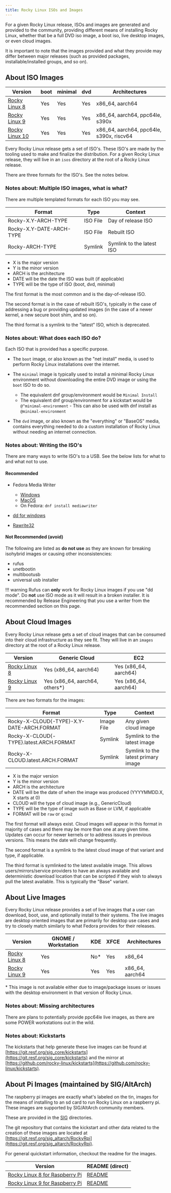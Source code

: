 ```yaml
---
title: Rocky Linux ISOs and Images
---
```


For a given Rocky Linux release, ISOs and images are generated and provided to the community, providing different means of installing Rocky Linux, whether that be a full DVD iso image, a boot iso, live desktop images, or even cloud images.

It is important to note that the images provided and what they provide may differ between major releases (such as provided packages, installable/installed groups, and so on).

## About ISO Images

| Version                                                       | boot | minimal | dvd | Architectures                            |
|---------------------------------------------------------------|------|---------|-----|------------------------------------------|
| [Rocky Linux 8](http://dl.rockylinux.org/pub/rocky/8/isos/)   | Yes  | Yes     | Yes | x86_64, aarch64                          |
| [Rocky Linux 9](http://dl.rockylinux.org/pub/rocky/9/isos/)   | Yes  | Yes     | Yes | x86_64, aarch64, ppc64le, s390x          |
| [Rocky Linux 10](http://dl.rockylinux.org/pub/rocky/10/isos/) | Yes  | Yes     | Yes | x86_64, aarch64, ppc64le, s390x, riscv64 |

Every Rocky Linux release gets a set of ISO's. These ISO's are made by the tooling used to make and finalize the distribution. For a given Rocky Linux release, they will live in an `isos` directory at the root of a Rocky Linux release.

There are three formats for the ISO's. See the notes below.

### Notes about: Multiple ISO images, what is what?

There are multiple templated formats for each ISO you may see.

| Format                   | Type     | Context                   |
|--------------------------|----------|---------------------------|
| Rocky-X.Y-ARCH-TYPE      | ISO File | Day of release ISO        |
| Rocky-X.Y-DATE-ARCH-TYPE | ISO File | Rebuilt ISO               |
| Rocky-ARCH-TYPE          | Symlink  | Symlink to the latest ISO |

* X is the major version
* Y is the minor version
* ARCH is the architecture
* DATE will be the date the ISO was built (if applicable)
* TYPE will be the type of ISO (boot, dvd, minimal)

The first format is the most common and is the day-of-release ISO.

The second format is in the case of rebuilt ISO's, typically in the case of addressing a bug or providing updated images (in the case of a newer kernel, a new secure boot shim, and so on).

The third format is a symlink to the "latest" ISO, which is deprecated.

### Notes about: What does each ISO do?

Each ISO that is provided has a specific purpose.

* The `boot` image, or also known as the "net install" media, is used to perform Rocky Linux installations over the internet.
* The `minimal` image is typically used to install a minimal Rocky Linux environment without downloading the entire DVD image or using the `boot` ISO to do so.

    * The equivalent dnf group/environment would be `Minimal Install`
    * The equivalent dnf group/environment for a kickstart would be `@^minimal-environment` - This can also be used with dnf install as `@minimal-environment`

* The `dvd` image, or also known as the "everything" or "BaseOS" media, contains everything needed to do a custom installation of Rocky Linux without needing an internet connection.

### Notes about: Writing the ISO's

There are many ways to write ISO's to a USB. See the below lists for what to and what not to use.


#### Recommended

* Fedora Media Writer

    * [Windows](https://getfedora.org/fmw/FedoraMediaWriter-win32-latest.exe)
    * [MacOS](https://getfedora.org/fmw/FedoraMediaWriter-osx-latest.dmg)
    * On Fedora: `dnf install mediawriter`

* [dd for windows](http://www.chrysocome.net/dd)
* [Rawrite32](https://www.netbsd.org/~martin/rawrite32/)

#### Not Recommended (avoid)

The following are listed as **do not use** as they are known for breaking isohybrid images or causing other inconsistencies:

* rufus
* unetbootin
* multibootusb
* universal usb installer

!!! warning
    Rufus can **only** work for Rocky Linux images if you use "dd mode". Do **not** use ISO mode as it will result in a broken installer. It is recommended by Release Engineering that you use a writer from the recommended section on this page.

## About Cloud Images

Every Rocky Linux release gets a set of cloud images that can be consumed into their cloud infrastructure as they see fit. They will live in an `images` directory at the root of a Rocky Linux release.

| Version                                                       | Generic Cloud                   | EC2                   |
|---------------------------------------------------------------|---------------------------------|-----------------------|
| [Rocky Linux 8](http://dl.rockylinux.org/pub/rocky/8/images/) | Yes (x86_64, aarch64)           | Yes (x86_64, aarch64) |
| [Rocky Linux 9](http://dl.rockylinux.org/pub/rocky/9/images/) | Yes (x86_64, aarch64, others\*) | Yes (x86_64, aarch64) |

There are two formats for the images:

| Format                                    | Type       | Context                             |
|-------------------------------------------|------------|-------------------------------------|
| Rocky-X-CLOUD{-TYPE}-X.Y-DATE-ARCH.FORMAT | Image File | Any given cloud image               |
| Rocky-X-CLOUD{-TYPE}.latest.ARCH.FORMAT   | Symlink    | Symlink to the latest image         |
| Rocky-X-CLOUD.latest.ARCH.FORMAT          | Symlink    | Symlink to the latest primary image |

* X is the major version
* Y is the minor version
* ARCH is the architecture
* DATE will be the date of when the image was produced (YYYYMMDD.X, X starts at 0)
* CLOUD will the type of cloud image (e.g., GenericCloud)
* TYPE will be the type of image such as Base or LVM, if applicable
* FORMAT will be `raw` or `qcow2`

The first format will always exist. Cloud images will appear in this format in majority of cases and there may be more than one at any given time. Updates can occur for newer kernels or to address issues in previous versions. This means the date will change frequently.

The second format is a symlink to the latest cloud image of that variant and type, if applicable.

The third format is symlinked to the latest available image. This allows users/mirrors/service providers to have an always available and deterministic download location that can be scripted if they wish to always pull the latest available. This is typically the "Base" variant.

## About Live Images

Every Rocky Linux release provides a set of live images that a user can download, boot, use, and optionally install to their systems. The live images are desktop oriented images that are primarily for desktop use cases and try to closely match similarly to what Fedora provides for their releases.

| Version                                                      | GNOME / Workstation | KDE     | XFCE | Architectures   |
|--------------------------------------------------------------|---------------------|---------|------|-----------------|
| [Rocky Linux 8](https://dl.rockylinux.org/pub/rocky/8/live/) | Yes                 | No\*    | Yes  | x86_64          |
| [Rocky Linux 9](https://dl.rockylinux.org/pub/rocky/9/live/) | Yes                 | Yes     | Yes  | x86_64, aarch64 |

\* This image is not available either due to image/package issues or issues with the desktop environment in that version of Rocky Linux.

### Notes about: Missing architectures

There are plans to potentially provide ppc64le live images, as there are some POWER workstations out in the wild.

### Notes about: Kickstarts

The kickstarts that help generate these live images can be found at [https://git.resf.org/sig_core/kickstarts](https://git.resf.org/sig_core/kickstarts) and the mirror at [https://github.com/rocky-linux/kickstarts](https://github.com/rocky-linux/kickstarts).

## About Pi Images (maintained by SIG/AltArch)

The raspberry pi images are exactly what's labeled on the tin, images for the means of installing to an sd card to run Rocky Linux on a raspberry pi. These images are supported by SIG/AltArch community members.

These are provided in the [SIG](http://dl.rockylinux.org/pub/sig/) directories.

The git repository that contains the kickstart and other data related to the creation of these images are located at [https://git.resf.org/sig_altarch/RockyRpi](https://git.resf.org/sig_altarch/RockyRpi).

For general quickstart information, checkout the readme for the images.

| Version                                                                                       | README (direct)                                                                 |
|-----------------------------------------------------------------------------------------------|---------------------------------------------------------------------------------|
| [Rocky Linux 8 for Raspberry Pi](https://dl.rockylinux.org/pub/sig/8/altarch/aarch64/images/) | [README](https://dl.rockylinux.org/pub/sig/8/altarch/aarch64/images/README.txt) |
| [Rocky Linux 9 for Raspberry Pi](https://dl.rockylinux.org/pub/sig/9/altarch/aarch64/images/) | [README](https://dl.rockylinux.org/pub/sig/9/altarch/aarch64/images/README.txt) |
